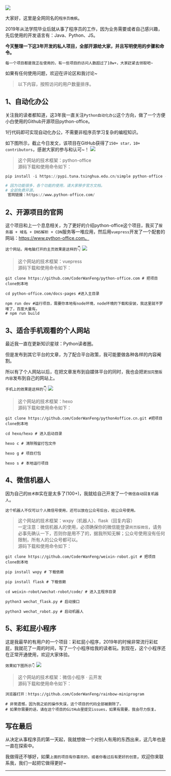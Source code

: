 
![](https://www.python-office.com/api/img-cdn//wanfeng/opensource-img/open-cover.jpg)


大家好，这里是全网同名的``程序员晚枫``。

2019年从法学院毕业后就从事了程序员的工作，因为业务需要或者自己感兴趣，先后使用的开发语言有：Java、Python、JS。


**今天整理一下这3年开发的私人项目，全部开源给大家，并且写明使用的步骤和命令。**

``每一个项目都是我正在使用的，有一些项目的访问人数超过了10w+，大家赶紧去领取吧~``

如果有任何使用问题，欢迎在评论区和我讨论~

> 以下内容，按照访问的用户数量排序。

## 1、自动化办公

关注我的读者都知道，这3年我一直关注``Python自动化办公``这个方向，做了一个方便小白使用的Github开源项目python-office。

1行代码即可实现自动化办公，不需要非程序员学习复杂的编程知识。

如下图所示，截止今日发文，该项目在GitHub获得了``150+ star，10+ contributors``，感谢大家的参与和认可~！
![](https://www.python-office.com/api/img-cdn//wanfeng/opensource-img/python-office.jpg)
>这个网站的技术框架：python-office
<br/>源码下载和使用命令如下：
```python
pip install -i https://pypi.tuna.tsinghua.edu.cn/simple python-office -U

# 因为功能很多，各个功能的使用，请大家移步官方文档。
# 全部免费开源。
 官网链接：https://www.python-office.com/
```


## 2、开源项目的官网


这个项目和上一个息息相关，为了更好的介绍python-office这个项目，我买了``服务器 + 域名 + DNS解析 + CDN``服务等一堆应用，然后用``vuepress``开发了一个配套的网站：https://www.python-office.com。

``这个网站，用电脑打开的主页效果是这样的``👇
![](https://www.python-office.com/api/img-cdn//wanfeng/opensource-img/python-office.com.jpg)



>这个网站的技术框架：vuepress
<br/>源码下载和使用命令如下：

```shell
git clone https://github.com/CoderWanFeng/python-office.com # 把项目clone到本地

cd python-office.com/docs-pages #进入主目录

npm run dev #运行项目，需要你本地有node环境，node环境的下载和安装，我这里就不罗嗦了，百度大量有。
# npm run build
```

## 3、适合手机观看的个人网站

最近我一直在更新知识星球：Python读者圈。

但是发布到其它平台的文章，为了配合平台政策，我可能要做各种各样的内容阉割。

所以有了个人网站以后，在把文章发布到自媒体平台的同时，我也会把``更加完整版内容``发布到自己的网站上。

``手机上的效果是这样的``👇
![](https://www.python-office.com/api/img-cdn//wanfeng/opensource-img/hexo.jpg)


>这个网站的技术框架：hexo
<br/>源码下载和使用命令如下：

```shell
git clone https://github.com/CoderWanFeng/python4office.cn.git #把项目clone到本地

cd hexo/hexo # 进入启动目录

hexo c # 清除残留打包文件

hexo g # 项目打包

hexo s # 本地运行项目

```

## 4、微信机器人

因为自己的``技术群``实在是太多了(100+)，我就给自己开发了一个``微信自动回复机器人``。

``这个机器人不仅可以个人微信号使用，还可以放在公众号后台，给公众号使用。``

>这个网站的技术框架：wxpy（机器人）、flask（回复内容）
<br/>一定注意：微信机器人的使用，必须确保你的微信能登录``网页版微信``，请务必事先确认一下，否则你是用不了的，据我所知无解；公众号使用没有任何限制，所有人的公众号都可以。
<br/>源码下载和使用命令如下：

```shell
git clone https://github.com/CoderWanFeng/weixin-robot.git # 把项目clone到本地

pip install wxpy # 下载依赖

pip install flask # 下载依赖

cd weixin-robot/wechat-robot/code/ # 进入主程序目录

python3 wechat_flask.py # 启动接口

python3 wechat_robot.py # 启动机器人
```

## 5、彩虹屁小程序

这是我最早的有用户的一个项目：彩虹屁小程序，2019年的时候非常流行彩虹屁，我就花了一周的时间，写了一个小程序给我的读者玩。到现在，这个小程序还在正常开通使用，欢迎大家体验。

``效果如下图所示👇``
![](https://www.python-office.com/api/img-cdn//wanfeng/opensource-img/mini.png)

>这个网站的技术框架：微信小程序 · 云开发
<br/>源码下载和使用命令如下：

```shell
浏览器打开：https://github.com/CoderWanFeng/rainbow-miniprogram

# 非常遗憾，因为我之前的操作失误，这个项目的代码全部被删除了。
# 如果你需要的话，请在这个项目的GitHub里提交issues，如果有需要，我会尽力恢复。
```

## 写在最后

从决定从事程序员的第一天起，我就想做一个对别人有用的东西出来，这几年也是一直在探索中。

我做得还不够好，如果``上面的项目有你喜欢的，或者你看过后有更好的创意``，欢迎你来联系我，我们一起把它做得更好~


---

